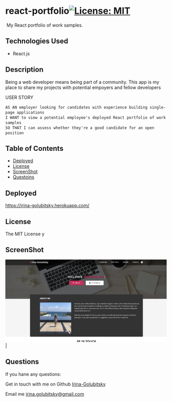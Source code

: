 # react-portfolio[![License: MIT](https://img.shields.io/badge/License-MIT-yellow.svg)](https://opensource.org/licenses/MIT)
​
My React portfolio of work samples.
​
## Technologies Used

* React.js 


## Description 

Being a web developer means being part of a community. This app is my place to share my projects with potential empoyers and fellow developers

USER STORY
```
AS AN employer looking for candidates with experience building single-page applications
I WANT to view a potential employee's deployed React portfolio of work samples
SO THAT I can assess whether they're a good candidate for an open position
```
## Table of Contents 
- [Deployed](#deployed)
- [License](#license)
- [ScreenShot](#screenshot)
- [Questoins](#questions)

## Deployed

https://irina-golubitsky.herokuapp.com/


## License 
  
  The MIT License y


## ScreenShot
  
   ![alt text](screen-shot.png)|  
   
## Questions
If you hane any questions:
  
  Get in touch with me on Github [Irina-Golubitsky](https://github.com/Irina-Golubitsky)
  
  Email me irina.golubitsky@gmail.com
